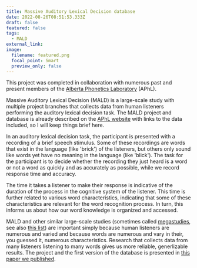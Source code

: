 ```yaml
---
title: Massive Auditory Lexical Decision database
date: 2022-08-26T08:51:53.333Z
draft: false
featured: false
tags:
  - MALD
external_link:
image:
  filename: featured.png
  focal_point: Smart
  preview_only: false
---
```

This project was completed in collaboration with numerous past and present members of the [Alberta Phonetics Laboratory](https://aphl.artsrn.ualberta.ca/) (APhL).

Massive Auditory Lexical Decision (MALD) is a large-scale study with multiple project branches that collects data from human listeners performing the auditory lexical decision task. The MALD project and database is already described on the [APhL website](https://aphl.artsrn.ualberta.ca/?page_id=827) with links to the data included, so I will keep things brief here.

In an auditory lexical decision task, the participant is presented with a recording of a brief speech stimulus. Some of these recordings are words that exist in the language (like 'brick') of the listeners, but others only sound like words yet have no meaning in the language (like 'blick'). The task for the participant is to decide whether the recording they just heard is a word or not a word as quickly and as accurately as possible, while we record response time and accuracy. 

The time it takes a listener to make their response is indicative of the duration of the process in the cognitive system of the listener. This time is further related to various word characteristics, indicating that some of these characteristics are relevant for the word recognition process. In turn, this informs us about how our word knowledge is organized and accessed.

MALD and other similar large-scale studies (sometimes called [megastudies](https://journals.sagepub.com/doi/abs/10.1080/17470218.2015.1051065), see also [this list](http://crr.ugent.be/archives/2141)) are important simply because human listeners are numerous and varied and because words are numerous and vary in their, you guessed it, numerous characteristics. Research that collects data from many listeners listening to many words gives us more reliable, generlizable results. The project and the first version of the database is presented in [this paper we published](https://link.springer.com/article/10.3758/s13428-018-1056-1).
